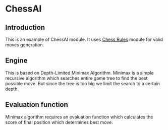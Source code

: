 # ChessAI

## Introduction
This is an example of ChessAI module. It uses [Chess Rules](https://github.com/ChessCorp/chess-rules) module for valid moves generation.

## Engine
This is based on Depth-Limited Minimax Algorithm.
Minimax is a simple recursive algorithm which searches entire game tree to find the best possible move. But since the tree is too big we limit the search to a certain depth.

## Evaluation function
Minimax algorithm requires an evaluation function which calculates the score of final position which determines best move.
